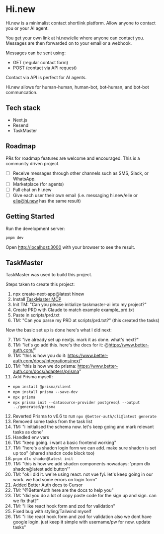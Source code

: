 # Hi.new

Hi.new is a minimalist contact shortlink platform. Allow anyone to contact you or your AI agent.

You get your own link at hi.new/elie where anyone can contact you. Messages are then forwarded on to your email or a webhook.

Messages can be sent using:
- GET (regular contact form)
- POST (contact via API request)

Contact via API is perfect for AI agents.

Hi.new allows for human-human, human-bot, bot-human, and bot-bot communcation.

## Tech stack

- Next.js
- Resend
- TaskMaster

## Roadmap

PRs for roadmap features are welcome and encouraged. This is a community driven project.

- [ ] Receive messages through other channels such as SMS, Slack, or WhatsApp.
- [ ] Marketplace (for agents)
- [ ] Full chat on hi.new
- [ ] Give each user their own email (i.e. messaging hi.new/elie or elie@hi.new has the same result)

## Getting Started

Run the development server:

```bash
pnpm dev
```

Open [http://localhost:3000](http://localhost:3000) with your browser to see the result.

## TaskMaster

TaskMaster was used to build this project.

Steps taken to create this project:

1. npx create-next-app@latest hinew
2. Install [TaskMaster MCP](https://github.com/eyaltoledano/claude-task-master)
3. Init TM: "Can you please initialize taskmaster-ai into my project?"
4. Create PRD with Claude to match example example_prd.txt
5. Paste in scripts/prd.txt
6. TM: "Can you parse my PRD at scripts/prd.txt?" (this created the tasks)

Now the basic set up is done here's what I did next:

7. TM: "ive already set up nextjs. mark it as done. what's next?"
8. TM: "let's go add this. here's the docs for it: @https://www.better-auth.com/"
9. TM: "this is how you do it: https://www.better-auth.com/docs/integrations/next"
10. TM: "this is how we do prisma: https://www.better-auth.com/docs/adapters/prisma"
11. Add Prisma myself:
  - `npm install @prisma/client`
  - `npm install prisma --save-dev`
  - `npx prisma`
  - `npx prisma init --datasource-provider postgresql --output ../generated/prisma`
12. Reverted Prisma to v6.6 to run `npx @better-auth/cli@latest generate`
13. Removed some tasks from the task list
14. TM: "i initialised the schema now. let's keep going and mark relevant tasks as done"
15. Handled env vars
16. TM: "keep going. i want a basic frontend working"
17. TM: "here's a shadcn login form we can add. make sure shadcn is set up too" (shared shadcn code block too)
18. `pnpm dlx shadcn@latest init`
19. TM: "this is how we add shadcn components nowadays: 'pnpm dlx shadcn@latest add button'"
20. TM: "ok i did it. we're using react. not vue fyi. let's keep going in our work. we had some errors on login form"
21. Added Better Auth docs to Cursor
22. TM: "@BetterAuth here are the docs to help you"
23. TM: "did you do a lot of copy paste code for the sign up and sign. can we fix that?"
24. TM: "i like react hook form and zod for validation"
25. Fixed bug with styling/Tailwind myself
25. TM: "i like react hook form and zod for validation
also we dont have google login. just keep it simple with username/pw for now.
update tasks"